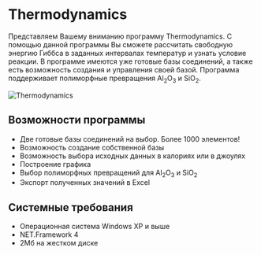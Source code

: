 # Thermodynamics #
Представляем Вашему вниманию программу Thermodynamics. С помощью данной программы Вы сможете рассчитать свободную энергию Гиббса в заданных интервалах температур и узнать условие реакции. В программе имеются уже готовые базы соединений, а также есть возможность создания и управления своей базой. Программа поддерживает полиморфные превращения Al<sub>2</sub>O<sub>3</sub> и SiO<sub>2</sub>.

![Thermodynamics](https://chefranov.name/wp-content/uploads/2020/04/thermo.png)

## Возможности программы ##
- Две готовые базы соединений на выбор. Более 1000 элементов!
- Возможность создание собственной базы
- Возможность выбора исходных данных в калориях или в джоулях
- Построение графика
- Выбор полиморфных превращений для Al<sub>2</sub>O<sub>3</sub> и SiO<sub>2</sub>
- Экспорт полученных значений в Excel

## Системные требования ##
- Операционная система Windows XP и выше
- NET.Framework 4
- 2Мб на жестком диске